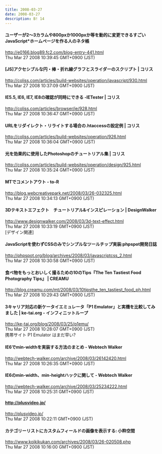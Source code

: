 ```yaml
---
title: 2008-03-27
date: 2008-03-27
description: B! 14
---
```


#### ユーザーが2～3カラムや800pxか1000pxか等を動的に変更できるすごいJavaScript*ホームページを作る人のネタ帳
http://e0166.blog89.fc2.com/blog-entry-441.html<br>
Thu Mar 27 2008 10:39:45 GMT+0900 (JST)<br>


####   [JS]アクセシブルな円・棒・折れ線グラフとスライダーのスクリプト | コリス
http://coliss.com/articles/build-websites/operation/javascript/930.html<br>
Thu Mar 27 2008 10:37:09 GMT+0900 (JST)<br>


####   IE5.5, IE6, IE7, IE8の確認が同時にできる -IETester | コリス
http://coliss.com/articles/browser/ie/928.html<br>
Thu Mar 27 2008 10:36:47 GMT+0900 (JST)<br>


####   URLをリダイレクト・リライトする場合の.htaccessの設定例 | コリス
http://coliss.com/articles/build-websites/operation/926.html<br>
Thu Mar 27 2008 10:36:04 GMT+0900 (JST)<br>


####   光を効果的に使用したPhotoshopのチュートリアル集 | コリス
http://coliss.com/articles/build-websites/operation/design/925.html<br>
Thu Mar 27 2008 10:35:24 GMT+0900 (JST)<br>


#### MTでコメントアウト - to-R
http://blog.webcreativepark.net/2008/03/26-032325.html<br>
Thu Mar 27 2008 10:34:13 GMT+0900 (JST)<br>


#### 3Dテキストエフェクト　チュートリアル&インスピレーション | DesignWalker
http://www.designwalker.com/2008/03/3d-text-effect.html<br>
Thu Mar 27 2008 10:33:19 GMT+0900 (JST)<br>
[デザイン関連]


#### JavaScriptを使わずCSSのみでシンプルなツールチップ実装:phpspot開発日誌
http://phpspot.org/blog/archives/2008/03/javascriptcss_2.html<br>
Thu Mar 27 2008 10:30:58 GMT+0900 (JST)<br>


#### 食べ物をもっとおいしく撮るための10のTips『The Ten Tastiest Food Photography Tips』 | CREAMU
http://blog.creamu.com/mt/2008/03/10tipsthe_ten_tastiest_food_ph.html<br>
Thu Mar 27 2008 10:29:43 GMT+0900 (JST)<br>


#### 3キャリア対応の新ケータイエミュレータ「P1 Emulator」と実機を比較してみました | ke-tai.org - インフィニットループ
http://ke-tai.org/blog/2008/03/25/p1emu/<br>
Thu Mar 27 2008 10:28:07 GMT+0900 (JST)<br>
携帯サイト P1 Emulator はまだ早い?


#### IE6でmin-widthを実装する方法のまとめ - Webtech Walker
http://webtech-walker.com/archive/2008/03/26142420.html<br>
Thu Mar 27 2008 10:26:35 GMT+0900 (JST)<br>


#### IE6のmin-width、min-heightハックに関して - Webtech Walker
http://webtech-walker.com/archive/2008/03/25234222.html<br>
Thu Mar 27 2008 10:25:31 GMT+0900 (JST)<br>


#### http://plusvideo.jp/
http://plusvideo.jp/<br>
Thu Mar 27 2008 10:22:11 GMT+0900 (JST)<br>


#### カテゴリーリストにカスタムフィールドの画像を表示する: 小粋空間
http://www.koikikukan.com/archives/2008/03/26-020508.php<br>
Thu Mar 27 2008 10:16:00 GMT+0900 (JST)<br>


